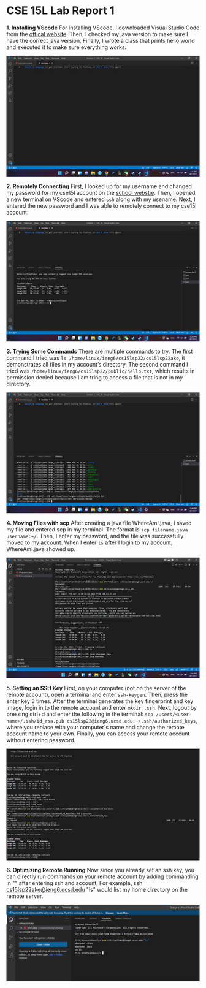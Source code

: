 # CSE 15L Lab Report 1
**1. Installing VScode**
For installing VScode, I downloaded Visual Studio Code from the [offical website](https://code.visualstudio.com/). Then, I checked my java version to make sure I have the correct java version. Finally, I wrote a class that prints hello world and executed it to make sure everything works.

![VSCode](VSCode.png)

**2. Remotely Connecting**
First, I looked up for my username and changed my password for my cse15l account on the [school webstie](https://sdacs.ucsd.edu/~icc/index.php). Then, I opened a new terminal on VScode and entered ```ssh``` along with my usename. Next, I entered the new password and I was able to remotely connect to my cse15l account.

![ssh](ssh.png)

**3. Trying Some Commands**
There are multiple commands to try. The first command I tried was ```ls /home/linux/ieng6/cs15lsp22/cs15lsp22ake```, it demonstrates all files in my account’s directory. The second command I tried was ```/home/linux/ieng6/cs15lsp22/public/hello.txt```, which results in permission denied because I am tring to access a file that is not in my directory.

![runCommands](runCommands.png)

**4. Moving Files with scp**
After creating a java file WhereAmI.java, I saved my file and entered scp in my terminal. The format is ```scp filename.java username:~/```. Then, I enter my password, and the file was successfully moved to my account. When I enter ``ls`` after I login to my account, WhereAmI.java showed up.

![scp](scp.png)

**5. Setting an SSH Key**
First, on your computer (not on the server of the remote account), open a terminal and enter ```ssh-keygen```. Then, press the enter key 3 times. After the terminal generates the key fingerprint and key image, login in to the remote account and enter ```mkdir .ssh```. Next, logout by pressing ctrl+d and enter the following in the terminal: ```scp /Users/<user-name>/.ssh/id_rsa.pub cs15lsp22@ieng6.ucsd.edu:~/.ssh/authorized_keys```, where you replace <user-name> with your computer's name and change the remote account name to your own. Finally, you can access your remote account without entering password.
  
![key](key.png)
  
**6. Optimizing Remote Running**
Now since you already set an ssh key, you can directly run commands on your remote account by adding commanding in "" after entering ssh and account. For example, ssh cs15lsp22ake@ieng6.ucsd.edu "ls" would list my home directory on the remote server.
  
![remoteRun](remoteRun.png)
